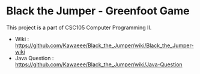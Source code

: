 # Black the Jumper - Greenfoot Game
This project is a part of CSC105 Computer Programming II.
- Wiki :
https://github.com/Kawaeee/Black_the_Jumper/wiki/Black_the_Jumper-wiki
- Java Question :
https://github.com/Kawaeee/Black_the_Jumper/wiki/Java-Question
